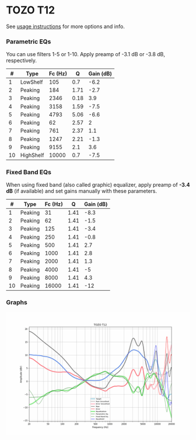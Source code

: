 # TOZO T12
See [usage instructions](https://github.com/jaakkopasanen/AutoEq#usage) for more options and info.

### Parametric EQs
You can use filters 1-5 or 1-10. Apply preamp of -3.1 dB or -3.8 dB, respectively.

|   # | Type      |   Fc (Hz) |    Q |   Gain (dB) |
|-----|-----------|-----------|------|-------------|
|   1 | LowShelf  |       105 | 0.7  |        -6.2 |
|   2 | Peaking   |       184 | 1.71 |        -2.7 |
|   3 | Peaking   |      2346 | 0.18 |         3.9 |
|   4 | Peaking   |      3158 | 1.59 |        -7.5 |
|   5 | Peaking   |      4793 | 5.06 |        -6.6 |
|   6 | Peaking   |        62 | 2.57 |         2   |
|   7 | Peaking   |       761 | 2.37 |         1.1 |
|   8 | Peaking   |      1247 | 2.21 |        -1.3 |
|   9 | Peaking   |      9155 | 2.1  |         3.6 |
|  10 | HighShelf |     10000 | 0.7  |        -7.5 |

### Fixed Band EQs
When using fixed band (also called graphic) equalizer, apply preamp of **-3.4 dB** (if available) and set gains manually with these parameters.

|   # | Type    |   Fc (Hz) |    Q |   Gain (dB) |
|-----|---------|-----------|------|-------------|
|   1 | Peaking |        31 | 1.41 |        -8.3 |
|   2 | Peaking |        62 | 1.41 |        -1.5 |
|   3 | Peaking |       125 | 1.41 |        -3.4 |
|   4 | Peaking |       250 | 1.41 |        -0.8 |
|   5 | Peaking |       500 | 1.41 |         2.7 |
|   6 | Peaking |      1000 | 1.41 |         2.8 |
|   7 | Peaking |      2000 | 1.41 |         1.3 |
|   8 | Peaking |      4000 | 1.41 |        -5   |
|   9 | Peaking |      8000 | 1.41 |         4.3 |
|  10 | Peaking |     16000 | 1.41 |       -12   |

### Graphs
![](./TOZO%20T12.png)
